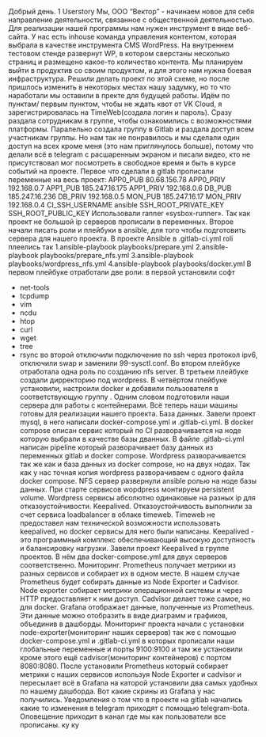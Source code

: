 Добрый день.
1 Userstory
Мы, ООО “Вектор” - начинаем новое для себя направление деятельности,
связанное с общественной деятельностью. Для реализации нашей программы нам
нужен инструмент в виде веб-сайта.
У нас есть inhouse команда управления контентом, которая выбрала в качестве
инструмента CMS WordPress. На внутреннем тестовом стенде развернут WP, в котором
сверстаны несколько страниц и размещено какое-то количество контента. Мы
планируем выйти в продуктив со своим продуктом, и для этого нам нужна боевая
инфраструктура.
Решили делать проект по этой схеме, но после пришлось изменить в некоторых местах нашу
задумку, но то что наработали мы оставили в пректе для будущей работы.
Идём по пунктам/ первым пунктом, чтобы не ждать квот от VK Cloud, я зарегистрировалась
на TimeWeb(создала логин и пароль). Сразу раздала сотрудникам в группе, чтобы ознакомились с возможностями платформы. Паралельно создала группу в Gitlab и раздала
доступ всем участникам группы. Но нам так не понравилось и мы сделали один доступ на
всех кроме меня (это нам приглянулось больше), потому что делали всё в telegram c
расшаренным экраном и писали видео, кто не присутствовал мог посмотреть в свободное
время и быть в курсе событий на проекте.
Первое что сделали в gitlab прописали переменные на весь проект:
APP0_PUB 80.68.156.78
APP0_PRIV 192.168.0.7
APP1_PUB 185.247.16.175
APP1_PRIV 192.168.0.6
DB_PUB 185.247.16.236
DB_PRIV 192.168.0.5
MON_PUB 185.247.16.17
MON_PRIV 192.168.0.4
CI_SSH_USERNAME ansible
SSH_ROOT_PRIVATE_KEY
SSH_ROOT_PUBLIC_KEY
Использовали ranner «sysbox-runner». Так как проект не большой ip серверов прописали в
переменных.
Второе начали писать роли и плейбуки в ansible, для того чтобы подготовить сервера для
нашего проекта.
В проекте Ansible в .gitlab-ci.yml roli плеелись так
1.ansible-playbook playbooks/prepare.yml
2.ansible-playbook playbooks/prepare_nfs.yml
3.ansible-playbook playbooks/wordpress_nfs.yml
4.ansible-playbook playbooks/docker.yml
В первом плейбуке отработали две роли:
в первой установили софт
- net-tools
- tcpdump
- vim
- ncdu
- htop
- curl
- wget
- tree
- rsync
во второй отключили подключение по ssh через протокол ipv6, отключили swap и заменили
99-sysctl.conf.
Во втором плейбуке отработала одна роль по созданию nfs server.
В третьем плейбуке создали дирректорию под wordpress.
В четвёртом плейбуке установили, настроили docker и добавили пользователя в
соответствующую группу . Одним словом подготовили наши сервера для работы с
контейнерами.
Всё теперь наши машины готовы для реализации нашего проекта.
База данных. Завели проект mysql, в него написали docker-compose.yml и .gitlab-ci.yml. В
docker compose описан сервис который по CI разворачивается на ноде которую выбрали в
качестве базы дванных. В файле .gitlab-ci.yml написан pipeliпe который разворачивает базу данных из переменных gitlab и docker compose.
Wordpress разворачивается так же как и база данных из docker compose, но на двух нодах.
Так как у нас точная копия wordpress разворачиваем с одного файла docker compose. NFS
сервер развернули ansible ролью на ноде базы данных. При старте сервисов wopdpress
монтируем persistent volume. Wordpress сервисы абсолютно одинаковые на разных ip для
отказоустойчивости.
Keepalived. Отказоустойчивость выполнили за счет сервиса loadbalancer в облаке timeweb.
Timeweb не предоставел нам технической возможности использовать keepalived, но docker
сервисы для него были написаны. Keepalived - это программный комплекс обеспечивающий
высокую доступность и балансировку нагрузки. Завели проект Keepalived в группе проектов.
В нём два docker-compose.yml для двух серверов соответственно.
Мониторинг.
Prometheus получает метрики из разных сервисов и собирает их в одном месте. В нашем
случае Prometheus будет собирать данные из Node Exporter и Cadvisor. Node
exporter собирает метрики операционной системы и через HTTP предоставляет к ним доступ.
Cadvisor делает тоже самое, но для docker. Grafana отображает данные, полученные из
Prometheus. Эти данные можно отобразить в виде диаграмм и графиков, объединив в
дашборды.
Мониторинг проекта начали с установки node-exporter(мониторинг наших серверов) так же с
помощью docker-compose.yml и .gitlab-ci.yml в которых прописали наши глобальные
переменные и порты 9100:9100 и там же установили кроме этого ещё cadvisor(мониторинг
контейнеров) с портом 8080:8080.
После установили Prometheus который собирает метрики с наших сервисов используя Node
Exporter и cadvisor и пересылает всё в Grafana на каторой установили два самых удобных по нашему дашборда. Вот какие скрины из Grafana у нас получились.
Уведомления о том что в проекте на gitlab начались какие то изменения в telegram приходят с помощью telegram-bota. Оповещение приходит в канал где мы как пользователи все прописаны.
ку ку